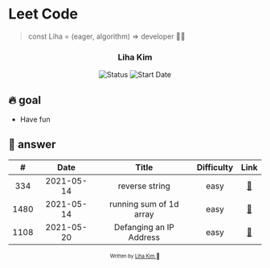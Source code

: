 # Leet Code

> const Liha = (eager, algorithm) => developer 🙏🏼

<div align="center">

<h3> Liha Kim </h3>

![Status](https://img.shields.io/badge/SoonToBeADeveloper-blue.svg)
![Start Date](https://img.shields.io/badge/Start%20Date-13--May--2021-23d16b.svg)

</div>

## 🔥 goal

- Have fun

## 🔑 answer

|  #   |    Date    |          Title          | Difficulty |        Link         |
| :--: | :--------: | :---------------------: | :--------: | :-----------------: |
| 334  | 2021-05-14 |     reverse string      |    easy    | [:link:](./334.js)  |
| 1480 | 2021-05-14 | running sum of 1d array |    easy    | [:link:](./1480.js) |
| 1108 | 2021-05-20 | Defanging an IP Address |    easy    | [:link:](./1108.js) |

<div align="center">

<sub><sup>Written by <a href="https://github.com/bravacoreana">Liha Kim </a></sup></sub><small>🍑</small>

</div>
